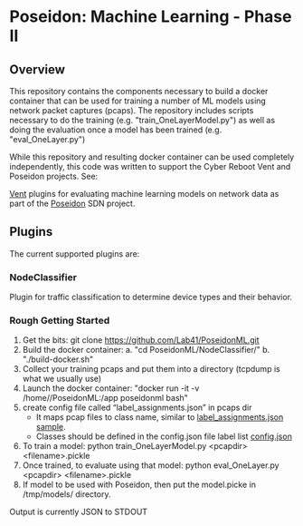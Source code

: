 # Poseidon: Machine Learning - Phase II

## Overview
This repository contains the components necessary to build a docker container that can be used for training a number of ML models using network packet captures (pcaps).  The repository includes scripts necessary to do the training (e.g. "train_OneLayerModel.py") as well as doing the evaluation once a model has been trained (e.g. "eval_OneLayer.py")  

While this repository and resulting docker container can be used completely independently, this code was written to support the Cyber Reboot Vent and Poseidon projects. See:

[Vent](https://github.com/CyberReboot/vent) plugins for evaluating
machine learning models on network data as part of the
[Poseidon](https://github.com/CyberReboot/poseidon) SDN project.

## Plugins
The current supported plugins are:

### NodeClassifier
Plugin for traffic classification to determine device types and their behavior.

### Rough Getting Started
1. Get the bits: git clone https://github.com/Lab41/PoseidonML.git
2. Build the docker container:
    a. "cd PoseidonML/NodeClassifier/"
    b. "./build-docker.sh"
3. Collect your training pcaps and put them into a directory (tcpdump is what we usually use)
4. Launch the docker container: "docker run -it -v /home/<user>/PoseidonML:/app poseidonml bash"
5. create config file called “label_assignments.json” in pcaps dir
    - It maps pcap files to class name, similar to [label_assignments.json sample](https://github.com/Lab41/PoseidonML/blob/master/NodeClassifier/data/label_assignments.json).
    - Classes should be defined in the config.json file label list [config.json](https://github.com/Lab41/PoseidonML/blob/master/NodeClassifier/config.json)
6. To train a model: python train_OneLayerModel.py &lt;pcapdir&gt; &lt;filename&gt;.pickle
7. Once trained, to evaluate using that model: python eval_OneLayer.py &lt;pcapdir&gt; &lt;filename&gt;.pickle
8. If model to be used with Poseidon, then put the model.picke in /tmp/models/ directory. 

Output is currently JSON to STDOUT

